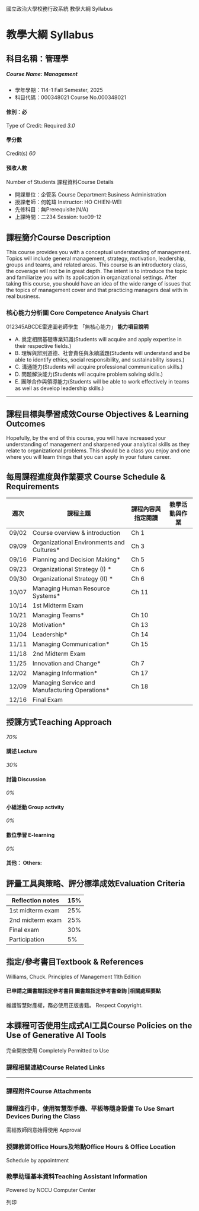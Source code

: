 國立政治大學校務行政系統 教學大綱 Syllabus
# 教學大綱 Syllabus
##  科目名稱：管理學 
#####  Course Name: Management
  * 學年學期：114-1 Fall Semester, 2025 
  * 科目代碼：000348021 Course No.000348021


#### 修別：必
Type of Credit: Required 
_3.0_
#### 學分數
Credit(s)
_60_
#### 預收人數
Number of Students
課程資料Course Details
  * 開課單位：企管系 Course Department:Business Administration 
  * 授課老師：何乾瑋 Instructor: HO CHIEN-WEI 
  * 先修科目：無Prerequisite(N/A)
  * 上課時間：二234 Session: tue09-12


##  課程簡介Course Description
This course provides you with a conceptual understanding of management. Topics will include general management, strategy, motivation, leadership, groups and teams, and related areas.
This course is an introductory class, the coverage will not be in great depth. The intent is to introduce the topic and familiarize you with its application in organizational settings. After taking this course, you should have an idea of the wide range of issues that the topics of management cover and that practicing managers deal with in real business.
###  核心能力分析圖 Core Competence Analysis Chart
012345ABCDE雷達圖老師學生
「無核心能力」 
**能力項目說明**
  * A. 奠定相關基礎專業知識(Students will acquire and apply expertise in their respective fields.)
  * B. 理解與辨別道德、社會責任與永續議題(Students will understand and be able to identify ethics, social responsibility, and sustainability issues.)
  * C. 溝通能力(Students will acquire professional communication skills.)
  * D. 問題解決能力(Students will acquire problem solving skills.)
  * E. 團隊合作與領導能力(Students will be able to work effectively in teams as well as develop leadership skills.)


* * *
##  課程目標與學習成效Course Objectives & Learning Outcomes 
Hopefully, by the end of this course, you will have increased your understanding of management and sharpened your analytical skills as they relate to organizational problems. This should be a class you enjoy and one where you will learn things that you can apply in your future career.
##  每周課程進度與作業要求 Course Schedule & Requirements
**週次** |  **課程主題** |  **課程內容與指定閱讀** |  **教學活動與作業**  
---|---|---|---  
09/02 |  Course overview & introduction |  Ch 1 |   
09/09 |  Organizational Environments and Cultures* |  Ch 3 |   
09/16 |  Planning and Decision Making* |  Ch 5 |   
09/23 |  Organizational Strategy (I) * |  Ch 6 |   
09/30 |  Organizational Strategy (II) * |  Ch 6 |   
10/07 |  Managing Human Resource Systems* |  Ch 11 |   
10/14 |  1st Midterm Exam |  |   
10/21 |  Managing Teams* |  Ch 10 |   
10/28 |  Motivation* |  Ch 13 |   
11/04 |  Leadership* |  Ch 14 |   
11/11 |  Managing Communication* |  Ch 15 |   
11/18 |  2nd Midterm Exam |  |   
11/25 |  Innovation and Change* |  Ch 7 |   
12/02 |  Managing Information* |  Ch 17 |   
12/09 |  Managing Service and Manufacturing Operations* |  Ch 18 |   
12/16 |  Final Exam |  |   
##  授課方式Teaching Approach
_70%_
####  講述 Lecture
_30%_
####  討論 Discussion
_0%_
####  小組活動 Group activity
_0%_
####  數位學習 E-learning
_0%_
####  其他： Others:
##  評量工具與策略、評分標準成效Evaluation Criteria
Reflection notes  |  15%  
---|---  
1st midterm exam |  25%  
2nd midterm exam |  25%  
Final exam |  30%  
Participation |  5%  
##  指定/參考書目Textbook & References
Williams, Chuck. Principles of Management 11th Edition
####  已申請之圖書館指定參考書目  圖書館指定參考書查詢 |相關處理要點
維護智慧財產權，務必使用正版書籍。 Respect Copyright.
##  本課程可否使用生成式AI工具Course Policies on the Use of Generative AI Tools
完全開放使用 Completely Permitted to Use
###  課程相關連結Course Related Links
* * *
###  課程附件Course Attachments
###  課程進行中，使用智慧型手機、平板等隨身設備 To Use Smart Devices During the Class
需經教師同意始得使用  Approval
###  授課教師Office Hours及地點Office Hours & Office Location
Schedule by appointment
###  教學助理基本資料Teaching Assistant Information
Powered by NCCU Computer Center
  
列印
